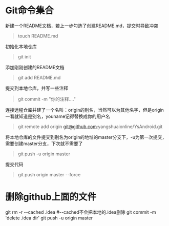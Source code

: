 # Git命令集合
新建一个README文档，若上一步勾选了创建README.md，提交时导致冲突  
>touch README.md

初始化本地仓库 
>git init  

添加刚刚创建的README文档 
>git add README.md   

提交到本地仓库，并写一些注释   
>git commit -m "你的注释...."   

连接远程仓库并建了一个名叫：origin的别名，当然可以为其他名字，但是origin一看就知道是别名，youname记得替换成你的用户名  
>git remote add origin git@github.com:yangshuaionline/YsAndroid.git

将本地仓库的文件提交到别名为origin的地址的master分支下，-u为第一次提交，需要创建master分支，下次就不需要了 
>git push -u origin master                              

提交代码
>git push origin master --force 

# 删除github上面的文件
git rm -r --cached .idea  #--cached不会把本地的.idea删除
git commit -m 'delete .idea dir'
git push -u origin master